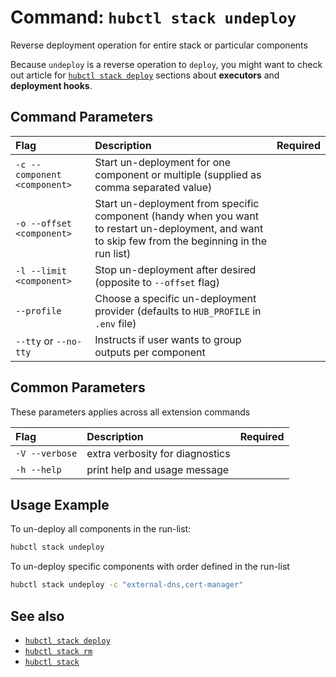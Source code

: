 # Command: `hubctl stack undeploy`

Reverse deployment operation for entire stack or particular components

Because `undeploy` is a reverse operation to `deploy`, you might want to check out article for [`hubctl stack deploy`](../hubctl-stack-deploy) sections about __executors__ and __deployment hooks__.

## Command Parameters

| Flag   | Description | Required
| :-------- | :-------- | :-: |
| `-c --component <component>` | Start un-deployment for one  component or multiple (supplied as comma separated value) | |
| `-o --offset <component>` | Start un-deployment from specific component (handy when you want to restart un-deployment, and want to skip few from the beginning in the run list) | |
| `-l --limit <component>` | Stop un-deployment after desired (opposite to `--offset` flag) | |
| `--profile` | Choose a specific un-deployment provider (defaults to `HUB_PROFILE` in `.env` file) | |
| `--tty` or `--no-tty` | Instructs if user wants to group outputs per component | |

## Common Parameters

These parameters applies across all extension commands

| Flag   | Description | Required
| :-------- | :-------- | :-: |
| `-V --verbose` | extra verbosity for diagnostics | |
| `-h --help` | print help and usage message | |

## Usage Example

To un-deploy all components in the run-list:

```bash
hubctl stack undeploy
```

To un-deploy specific components with order defined in the run-list

```bash
hubctl stack undeploy -c "external-dns,cert-manager"
```

## See also

* [`hubctl stack deploy`](../hubctl-stack-deploy)
* [`hubctl stack rm`](../hubctl-stack-rm)
* [`hubctl stack`](../hubctl-stack)
